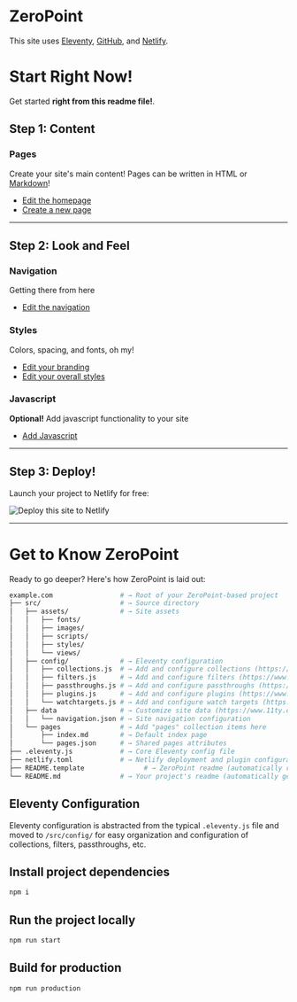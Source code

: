 # ZeroPoint
This site uses [Eleventy](https://www.11ty.dev), [GitHub](https://github.com), and [Netlify](https://netlify.com).

# Start Right Now!
Get started **right from this readme file!**.

## Step 1: Content
### Pages
Create your site's main content! Pages can be written in HTML or [Markdown](https://www.markdownguide.org/basic-syntax/)!
* [Edit the homepage](https://github.com/MWDelaney/ZeroPoint/edit/master/src/pages/index.njk)
* [Create a new page](https://github.com/MWDelaney/ZeroPoint/new/master/?filename=/src/pages/&value=---%0Atitle%3A%20Enter%20page%20title%20here%0A---)

<!--

---
### Posts
Blog posts
* [Create a new post](https://github.com/MWDelaney/ZeroPoint/new/master/?filename=/src/posts/&value=----%0Atitle%3A%20%22Enter%20post%20title%22%0Adate%3A%20%222025-01-01%0A---)

-->
---
## Step 2: Look and Feel
### Navigation
Getting there from here
* [Edit the navigation](https://github.com/MWDelaney/ZeroPoint/edit/master/src/data/navigation.json)

### Styles
Colors, spacing, and fonts, oh my!
* [Edit your branding](https://github.com/MWDelaney/ZeroPoint/edit/master/src/assets/styles/_branding.scss)
* [Edit your overall styles](https://github.com/MWDelaney/ZeroPoint/edit/master/src/assets/styles/styles.scss)

### Javascript
**Optional!** Add javascript functionality to your site
* [Add Javascript](https://github.com/MWDelaney/ZeroPoint/edit/master/src/assets/scripts/main.js)

---
## Step 3: Deploy!
Launch your project to Netlify for free:

![Deploy this site to Netlify](https://www.netlify.com/img/deploy/button.svg)

---
# Get to Know ZeroPoint
Ready to go deeper? Here's how ZeroPoint is laid out:

```sh
example.com                 # → Root of your ZeroPoint-based project
├── src/                    # → Source directory
│   ├── assets/             # → Site assets
│   │   ├── fonts/
│   │   ├── images/
│   │   ├── scripts/
│   │   ├── styles/
│   │   └── views/
│   ├── config/             # → Eleventy configuration
│   │   ├── collections.js  # → Add and configure collections (https://www.11ty.dev/docs/collections/)
│   │   ├── filters.js      # → Add and configure filters (https://www.11ty.dev/docs/filters/)
│   │   ├── passthroughs.js # → Add and configure passthroughs (https://www.11ty.dev/docs/copy/)
│   │   ├── plugins.js      # → Add and configure plugins (https://www.11ty.dev/docs/plugins/)
│   │   └── watchtargets.js # → Add and configure watch targets (https://www.11ty.dev/docs/watch-serve/)
│   ├── data                # → Customize site data (https://www.11ty.dev/docs/data/)
│   │   └── navigation.json # → Site navigation configuration
│   └── pages               # → Add "pages" collection items here
│       ├── index.md        # → Default index page
│       └── pages.json      # → Shared pages attributes
├── .eleventy.js            # → Core Eleventy config file
├── netlify.toml            # → Netlify deployment and plugin configuration (optional)
├── README.template               # → ZeroPoint readme (automatically removed when this template is used)
└── README.md               # → Your project's readme (automatically generated when this template is used)
```

## Eleventy Configuration
Eleventy configuration is abstracted from the typical `.eleventy.js` file and moved to `/src/config/` for easy organization and configuration of collections, filters, passthroughs, etc.
## Install project dependencies
```bash
npm i
```

## Run the project locally
```bash
npm run start
```

## Build for production
```bash
npm run production
```
